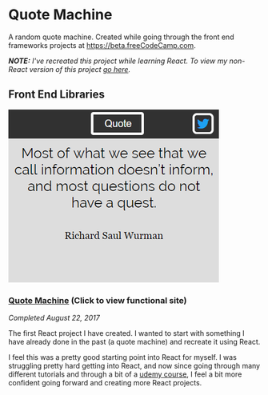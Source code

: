 # Quote Machine

A random quote machine. Created while going through the front end frameworks projects at https://beta.freeCodeCamp.com.

<em><b>NOTE:</b> I've recreated this project while learning React. To view my non-React version of this project [go here](https://github.com/Squibs/quote-machine/tree/before-react).</em>

## Front End Libraries

<img src="./screenshot-quote-machine.png" target="_blank" alt="Screenshot of my quote machine react project." />

### [Quote Machine](https://squibs.github.io/quote-machine/) (Click to view functional site)

<em>Completed August 22, 2017</em>

The first React project I have created. I wanted to start with something I have already done in the past (a quote machine) and recreate it using React.

I feel this was a pretty good starting point into React for myself. I was struggling pretty hard getting into React, and now since going through many different tutorials and through a bit of a [udemy course](https://www.udemy.com/react-redux/), I feel a bit more confident going forward and creating more React projects.
